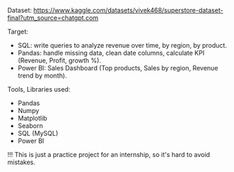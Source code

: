 Dataset: https://www.kaggle.com/datasets/vivek468/superstore-dataset-final?utm_source=chatgpt.com

Target:
  - SQL: write queries to analyze revenue over time, by region, by product.
  - Pandas: handle missing data, clean date columns, calculate KPI (Revenue, Profit, growth %).
  - Power BI: Sales Dashboard (Top products, Sales by region, Revenue trend by month).

Tools, Libraries used:
  - Pandas
  - Numpy
  - Matplotlib
  - Seaborn
  - SQL (MySQL)
  - Power BI

!!! This is just a practice project for an internship, so it's hard to avoid mistakes.
